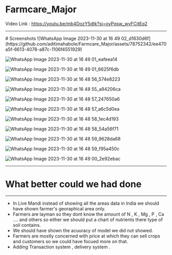 # Farmcare_Major
Video Link : https://youtu.be/mb4DozY5dtk?si=oyPqsw_wvFCitEq2
<hr>
# Screenshots 
![WhatsApp Image 2023-11-30 at 16 49 02_d1630d6f](https://github.com/aditimahabole/Farmcare_Major/assets/78752342/ee470a5f-6613-4078-a87c-1106f4551929)

![WhatsApp Image 2023-11-30 at 16 49 01_eafeea14](https://github.com/aditimahabole/Farmcare_Major/assets/78752342/962e81cf-10e1-4780-a686-db6ccfd14af4)

![WhatsApp Image 2023-11-30 at 16 49 01_6625f6db](https://github.com/aditimahabole/Farmcare_Major/assets/78752342/05f7462a-5e26-453b-a23d-e12bd2f1e435)

![WhatsApp Image 2023-11-30 at 16 48 56_574e8223](https://github.com/aditimahabole/Farmcare_Major/assets/78752342/4dfe2aa6-55e1-4a1c-b417-ae5c7e5fc509)

![WhatsApp Image 2023-11-30 at 16 48 55_a94206ca](https://github.com/aditimahabole/Farmcare_Major/assets/78752342/6bbb9347-5604-4a89-9cff-32ee215529a6)

![WhatsApp Image 2023-11-30 at 16 48 57_247650a6](https://github.com/aditimahabole/Farmcare_Major/assets/78752342/0af06954-d0ae-4670-8dd5-51eae981bff8)

![WhatsApp Image 2023-11-30 at 16 48 57_a6c5d0ea](https://github.com/aditimahabole/Farmcare_Major/assets/78752342/db99489b-3108-4d60-a115-3baf8e862e60)

![WhatsApp Image 2023-11-30 at 16 48 58_1ec4d193](https://github.com/aditimahabole/Farmcare_Major/assets/78752342/0636354e-303e-4067-bea3-6e917f564c20)

![WhatsApp Image 2023-11-30 at 16 48 58_54a56f71](https://github.com/aditimahabole/Farmcare_Major/assets/78752342/490916e5-4021-4c6f-b744-74eebb005c35)

![WhatsApp Image 2023-11-30 at 16 48 59_9628da68](https://github.com/aditimahabole/Farmcare_Major/assets/78752342/76af7fb6-fff3-4ce5-8797-fa17216ad489)

![WhatsApp Image 2023-11-30 at 16 48 59_f95a450c](https://github.com/aditimahabole/Farmcare_Major/assets/78752342/193b1f02-479a-474d-8058-d3034caffa36)

![WhatsApp Image 2023-11-30 at 16 49 00_2e92ebac](https://github.com/aditimahabole/Farmcare_Major/assets/78752342/9a0acfb2-2898-4665-ac29-f7e8f5cfcf93)

<hr>

# What better could we had done 
<hr>
<ul>
  <li>In Live Mandi instead of showing all the areas data in India we should have shown farmer's georaphical area only.</li>
  <li>Farmers are layman so they dont know the amount of N , K , Mg , P , Ca .... and others so either we should put a chart of nutrients there type of soil contains.</li>
  <li>We should have shown the acuuracy of model we did not showed.</li>
  <li>Farmers are mostly concerned with price at which they can sell crops and customers so we could have focued more on that.</li>
  <li>Adding Transaction system , delivery system .</li>
</ul>




